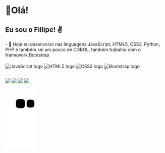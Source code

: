 <h1> 🖖<strong>Olá!</strong> <br></h1>
<h2>Eu sou o Fillipe! ✌	</h2>
- 🌱 Hoje eu desenvolvo nas linguagens JavaScript, HTML5, CSS3, Python, PHP e também sei um pouco de COBOL, também trabalho com o framework Bootstrap<br>

<div style="display: inline-block"><br>
  <img align="center" alt="JavaScript logo" height="30" width="40" src="https://cdn.jsdelivr.net/gh/devicons/devicon/icons/javascript/javascript-original.svg">
  <img align="center" alt="HTML5 logo" height="30" width="40" src="https://cdn.jsdelivr.net/gh/devicons/devicon/icons/html5/html5-plain.svg">
  <img align="center" alt="CSS3 logo" height="30" width="40" src="https://cdn.jsdelivr.net/gh/devicons/devicon/icons/css3/css3-plain.svg">
  <img align="center" alt="Bootstrap logo" height="30" width="40" src="img src="[https://cdn.jsdelivr.net/gh/devicons/devicon/icons/bootstrap/bootstrap-plain.svg](https://www.flaticon.com/br/icone-gratis/js_5968292?term=javascript&page=1&position=3&origin=search&related_id=5968292)">
</div>

##

<div>
  <a href="https://www.instagram.com/eu_sou_o_fillipe/" target="_blank"><img src="https://img.shields.io/badge/Instagram-E4405F?style=for-the-badge&logo=instagram&logoColor=white" target="_blank"></a>
  <a href="https://www.linkedin.com/in/fillipe-moreira-33aa83180/" target="_blank"><img src="https://img.shields.io/badge/LinkedIn-0077B5?style=for-the-badge&logo=linkedin&logoColor=white" target="_blank"></a>
  <a href="https://open.spotify.com/user/22nkaf7cp5g3g4bd5si5ixo7q" target="_blank"><img src="https://img.shields.io/badge/Spotify-1ED760?&style=for-the-badge&logo=spotify&logoColor=white" target="_blank"></a>
  <a href="mailto:fillipemoreira979@gmail.com" target="_blank"><img src="https://img.shields.io/badge/Gmail-D14836?style=for-the-badge&logo=gmail&logoColor=white" target="_blank"></a>
</div>
  
   ![Snake animation](https://github.com/Captain-not-so-obvious/Captain-not-so-obvious/blob/output/github-contribution-grid-snake.svg)

